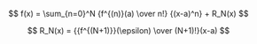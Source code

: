 $$
f(x) = \sum_{n=0}^N {f^{(n)}(a) \over n!} {(x-a)^n} + R_N(x)
$$

$$
R_N(x) = {{f^{(N+1)}}(\epsilon) \over (N+1)!}(x-a)
$$